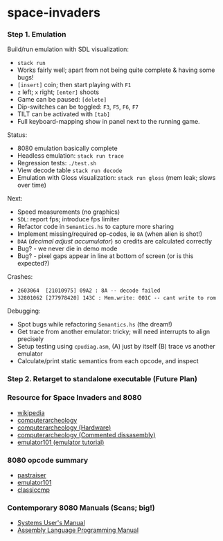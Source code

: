 # space-invaders


### Step 1. Emulation


Build/run emulation with SDL visualization:

- `stack run`
- Works fairly well; apart from not being quite complete & having some bugs!
- `[insert]` coin; then start playing with `F1`
- `z` left; `x` right; `[enter]` shoots
- Game can be paused: `[delete]`
- Dip-switches can be toggled: `F3`, `F5`, `F6`, `F7`
- TILT can be activated with `[tab]`
- Full keyboard-mapping show in panel next to the running game.


Status:

- 8080 emulation basically complete
- Headless emulation: `stack run trace`
- Regression tests: `./test.sh`
- View decode table `stack run decode`
- Emulation with Gloss visualization: `stack run gloss` (mem leak; slows over time)

Next:

- Speed measurements (no graphics)
- `SDL`: report fps; introduce fps limiter
- Refactor code in `Semantics.hs` to capture more sharing
- Implement missing/required op-codes, ie `8A` (when alien is shot!)
- `DAA` (_decimal adjust accumulator_) so credits are calculated correctly
- Bug? - we never die in demo mode
- Bug? - pixel gaps appear in line at bottom of screen (or is this expected?)


Crashes:

- `2603064  [21010975] 09A2 : 8A -- decode failed`
- `32801062 [277978420] 143C : Mem.write: 001C -- cant write to rom`

Debugging:

- Spot bugs while refactoring `Semantics.hs` (the dream!)
- Get trace from another emulator: tricky; will need interrupts to align precisely
- Setup testing using `cpudiag.asm`, (A) just by itself (B) trace vs another emulator
- Calculate/print static semantics from each opcode, and inspect


### Step 2. Retarget to standalone executable (Future Plan)


### Resource for Space Invaders and 8080
- [wikipedia](https://en.wikipedia.org/wiki/Space_Invaders)
- [computerarcheology](https://www.computerarcheology.com/Arcade/SpaceInvaders)
- [computerarcheology (Hardware)](https://www.computerarcheology.com/Arcade/SpaceInvaders/Hardware.html)
- [computerarcheology (Commented dissasembly)](https://www.computerarcheology.com/Arcade/SpaceInvaders/Code.html)
- [emulator101 (emulator tutorial)](http://www.emulator101.com)

### 8080 opcode summary
- [pastraiser](https://pastraiser.com/cpu/i8080/i8080_opcodes.html)
- [emulator101](http://www.emulator101.com/reference/8080-by-opcode.html)
- [classiccmp](http://www.classiccmp.org/dunfield/r/8080.txt)

### Contemporary 8080 Manuals (Scans; big!)
- [Systems User's Manual](http://www.nj7p.info/Manuals/PDFs/Intel/9800153B.pdf)
- [Assembly Language Programming Manual](http://www.classiccmp.org/dunfield/r/8080asm.pdf)

